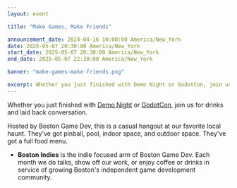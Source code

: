 ```yaml
---
layout: event

title: "Make Games, Make Friends"

announcement_date: 2024-04-16 10:00:00 America/New_York
date: 2025-05-07 20:30:00 America/New_York
start_date: 2025-05-07 20:30:00 America/New_York
end_date: 2025-05-07 22:30:00 America/New_York

banner: "make-games-make-friends.png"

excerpt: Whether you just finished with Demo Night or GodotCon, join us for drinks and laid back conversation, located adjacent to the MIT Open Space (a five minute walk from the NERD.)
---
```


Whether you just finished with [Demo Night](demo-night) or [GodotCon](godotcon), join us for drinks and laid back conversation.

Hosted by Boston Game Dev, this is a casual hangout at our favorite local haunt. They've got pinball, pool, indoor space, and outdoor space. They've got a full food menu.

- **Boston Indies** is the indie focused arm of Boston Game Dev. Each month we do talks, show off our work, or enjoy coffee or drinks in service of growing Boston's independent game development community.
